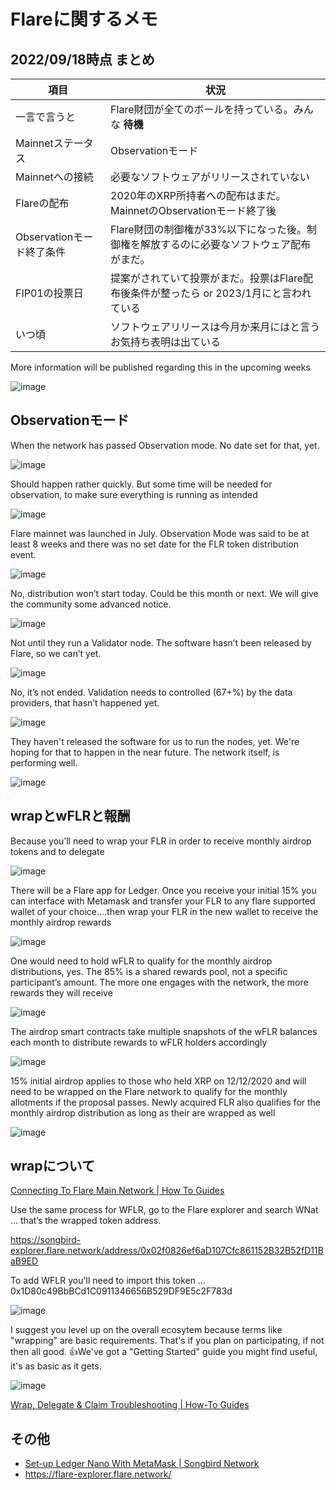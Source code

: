 # Flareに関するメモ

2022/09/18時点 まとめ
---

項目|状況
-- | --
一言で言うと|Flare財団が全てのボールを持っている。みんな **待機**
Mainnetステータス|Observationモード
Mainnetへの接続|必要なソフトウェアがリリースされていない
Flareの配布|2020年のXRP所持者への配布はまだ。MainnetのObservationモード終了後
Observationモード終了条件|Flare財団の制御権が33%以下になった後。制御権を解放するのに必要なソフトウェア配布がまだ。
FIP01の投票日|提案がされていて投票がまだ。投票はFlare配布後条件が整ったら or 2023/1月にと言われている
いつ頃|ソフトウェアリリースは今月か来月にはと言うお気持ち表明は出ている


More information will be published regarding this in the upcoming weeks

![image](https://user-images.githubusercontent.com/2118539/188477535-37217535-4711-4f69-b41a-fc4c4915863e.png)


Observationモード
---
When the network has passed Observation mode. No date set for that, yet.

![image](https://user-images.githubusercontent.com/2118539/188472483-c14006b9-1a41-48f8-9d24-769795b21a28.png)

Should happen rather quickly. But some time will be needed for observation, to make sure everything is running as intended

![image](https://user-images.githubusercontent.com/2118539/188472747-3232335a-e6ba-4fd9-bce5-8400fa99c564.png)

Flare mainnet was launched in July. Observation Mode was said to be at least 8 weeks and there was no set date for the FLR token distribution event. 

![image](https://user-images.githubusercontent.com/2118539/188474311-de152359-1e02-4c05-911d-32fae6923eb4.png)

No, distribution won’t start today. Could be this month or next. We will give the community some advanced notice.

![image](https://user-images.githubusercontent.com/2118539/188473259-ad990fae-a0cd-401f-bcb3-a8150488e013.png)

Not until they run a Validator node. The software hasn’t been released by Flare, so we can’t yet.

![image](https://user-images.githubusercontent.com/2118539/188475190-e8864601-a3c4-4518-ac78-1814fb7ad5e3.png)

No, it’s not ended. Validation needs to controlled (67+%) by the data providers, that hasn’t happened yet.

![image](https://user-images.githubusercontent.com/2118539/188475319-faabe6fe-36d1-45d7-a977-999f3d45a8b1.png)

They haven't released the software for us to run the nodes, yet. We're hoping for that to happen in the near future. The network itself, is performing well.

![image](https://user-images.githubusercontent.com/2118539/188475443-b54485e0-06e7-4f9c-b665-7c705ed937ee.png)


wrapとwFLRと報酬
---
Because you’ll need to wrap your FLR in order to receive monthly airdrop tokens and to delegate

![image](https://user-images.githubusercontent.com/2118539/188473046-d08e23ec-d6b3-4090-99ca-e7d934e316a9.png)

There will be a Flare app for Ledger. Once you receive your initial 15% you can interface with Metamask and transfer your FLR to any flare supported wallet of your choice….then wrap your FLR in the new wallet to receive the monthly airdrop rewards 

![image](https://user-images.githubusercontent.com/2118539/188473558-9f77e72e-80d9-43fa-9632-7cd1078f6f8f.png)

One would need to hold wFLR to qualify for the monthly airdrop distributions, yes. The 85% is a shared rewards pool, not a specific participant’s amount. The more one engages with the network, the more rewards they will receive 

![image](https://user-images.githubusercontent.com/2118539/188473670-27c3bc66-02e0-4ba5-af95-2f6f6c4daf2b.png)

The airdrop smart contracts take multiple snapshots of the wFLR balances each month to distribute rewards to wFLR holders accordingly 

![image](https://user-images.githubusercontent.com/2118539/188473919-55631d48-a465-4165-9af6-996780c88a91.png)

15% initial airdrop applies to those who held  XRP on 12/12/2020 and will need to be wrapped on the Flare network to qualify for the monthly allotments if the proposal passes. Newly acquired FLR also qualifies for the monthly airdrop distribution as long as their are wrapped as well

![image](https://user-images.githubusercontent.com/2118539/188474047-89f6bee5-c1f3-477f-a469-ad41703e7c6d.png)

wrapについて
---
[Connecting To Flare Main Network | How To Guides](https://www.ftso.au/how-to-guides/2022/08/18/connecting-to-flare-main-network.html)

Use the same process for WFLR, go to the Flare explorer and search WNat … that’s the wrapped token address.

https://songbird-explorer.flare.network/address/0x02f0826ef6aD107Cfc861152B32B52fD11BaB9ED

To add WFLR you'll need to import this token ... 0x1D80c49BbBCd1C0911346656B529DF9E5c2F783d

![image](https://user-images.githubusercontent.com/2118539/188476159-6d9a29c8-8222-45b6-8f1c-f9c1aa1be778.png)

I suggest you level up on the overall ecosytem because terms like "wrapping" are basic requirements. That's if you plan on participating, if not then all good. 👍We've got a "Getting Started" guide you might find useful, it's as basic as it gets. 

![image](https://user-images.githubusercontent.com/2118539/188476346-c6756253-841d-4d81-8fd7-a547a86cc28d.png)

[Wrap, Delegate & Claim Troubleshooting | How-To Guides](https://www.ftso.au/songbird-network/2021/11/29/wrap-delegate-claim-troubleshooting-guide.html)


その他
---
- [Set-up Ledger Nano With MetaMask | Songbird Network](https://www.ftso.au/songbird-network/2021/10/04/setup-ledger-nano-with-metamask.html)
- https://flare-explorer.flare.network/
